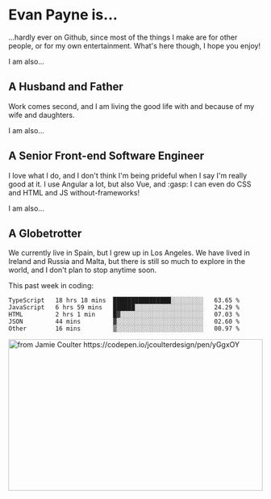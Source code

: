 # Evan Payne is...
...hardly ever on Github, since most of the things I make are for other people, or for my own entertainment.  What's here though, I hope you enjoy!

I am also...
## A Husband and Father
Work comes second, and I am living the good life with and because of my wife and daughters.

I am also...
## A Senior Front-end Software Engineer
I love what I do, and I don't think I'm being prideful when I say I'm really good at it.  I use Angular a lot, but also Vue, and :gasp: I can even do CSS and HTML and JS without-frameworks!

I am also...
## A Globetrotter
We currently live in Spain, but I grew up in Los Angeles.  We have lived in Ireland and Russia and Malta, but there is still so much to explore in the world, and I don't plan to stop anytime soon.

This past week in coding:
<!--START_SECTION:waka-->
```text
TypeScript   18 hrs 18 mins  ████████████████░░░░░░░░░   63.65 % 
JavaScript   6 hrs 59 mins   ██████░░░░░░░░░░░░░░░░░░░   24.29 % 
HTML         2 hrs 1 min     █▓░░░░░░░░░░░░░░░░░░░░░░░   07.03 % 
JSON         44 mins         ▓░░░░░░░░░░░░░░░░░░░░░░░░   02.60 % 
Other        16 mins         ▒░░░░░░░░░░░░░░░░░░░░░░░░   00.97 % 
```
<!--END_SECTION:waka-->


<img alt="from Jamie Coulter https://codepen.io/jcoulterdesign/pen/yGgxOY" src="./solar.svg" width="100%" height="300"/>
